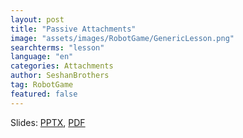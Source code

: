 ```yaml
---
layout: post
title: "Passive Attachments"
image: "assets/images/RobotGame/GenericLesson.png"
searchterms: "lesson"
language: "en"
categories: Attachments
author: SeshanBrothers
tag: RobotGame
featured: false
---
```


Slides:
<a href="/translations/en-us/RobotGame/PassiveAttachments.pptx">PPTX</a>,
<a href="/translations/en-us/RobotGame/PassiveAttachments.pdf">PDF </a>

